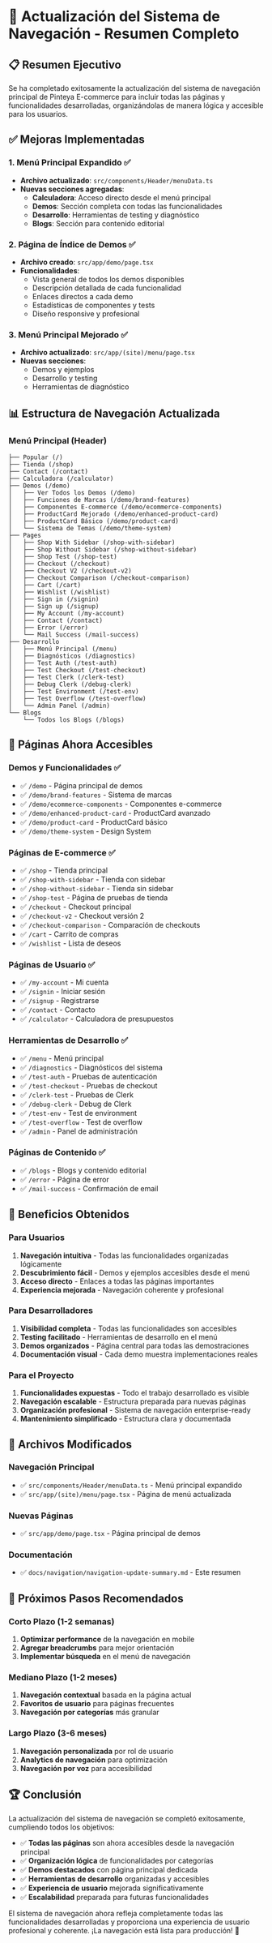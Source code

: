 # 🧭 Actualización del Sistema de Navegación - Resumen Completo

## 📋 Resumen Ejecutivo

Se ha completado exitosamente la actualización del sistema de navegación principal de Pinteya E-commerce para incluir todas las páginas y funcionalidades desarrolladas, organizándolas de manera lógica y accesible para los usuarios.

## ✅ Mejoras Implementadas

### 1. **Menú Principal Expandido** ✅
- **Archivo actualizado**: `src/components/Header/menuData.ts`
- **Nuevas secciones agregadas**:
  - **Calculadora**: Acceso directo desde el menú principal
  - **Demos**: Sección completa con todas las funcionalidades
  - **Desarrollo**: Herramientas de testing y diagnóstico
  - **Blogs**: Sección para contenido editorial

### 2. **Página de Índice de Demos** ✅
- **Archivo creado**: `src/app/demo/page.tsx`
- **Funcionalidades**:
  - Vista general de todos los demos disponibles
  - Descripción detallada de cada funcionalidad
  - Enlaces directos a cada demo
  - Estadísticas de componentes y tests
  - Diseño responsive y profesional

### 3. **Menú Principal Mejorado** ✅
- **Archivo actualizado**: `src/app/(site)/menu/page.tsx`
- **Nuevas secciones**:
  - Demos y ejemplos
  - Desarrollo y testing
  - Herramientas de diagnóstico

## 📊 Estructura de Navegación Actualizada

### **Menú Principal (Header)**
```
├── Popular (/)
├── Tienda (/shop)
├── Contact (/contact)
├── Calculadora (/calculator)
├── Demos (/demo)
│   ├── Ver Todos los Demos (/demo)
│   ├── Funciones de Marcas (/demo/brand-features)
│   ├── Componentes E-commerce (/demo/ecommerce-components)
│   ├── ProductCard Mejorado (/demo/enhanced-product-card)
│   ├── ProductCard Básico (/demo/product-card)
│   └── Sistema de Temas (/demo/theme-system)
├── Pages
│   ├── Shop With Sidebar (/shop-with-sidebar)
│   ├── Shop Without Sidebar (/shop-without-sidebar)
│   ├── Shop Test (/shop-test)
│   ├── Checkout (/checkout)
│   ├── Checkout V2 (/checkout-v2)
│   ├── Checkout Comparison (/checkout-comparison)
│   ├── Cart (/cart)
│   ├── Wishlist (/wishlist)
│   ├── Sign in (/signin)
│   ├── Sign up (/signup)
│   ├── My Account (/my-account)
│   ├── Contact (/contact)
│   ├── Error (/error)
│   └── Mail Success (/mail-success)
├── Desarrollo
│   ├── Menú Principal (/menu)
│   ├── Diagnósticos (/diagnostics)
│   ├── Test Auth (/test-auth)
│   ├── Test Checkout (/test-checkout)
│   ├── Test Clerk (/clerk-test)
│   ├── Debug Clerk (/debug-clerk)
│   ├── Test Environment (/test-env)
│   ├── Test Overflow (/test-overflow)
│   └── Admin Panel (/admin)
└── Blogs
    └── Todos los Blogs (/blogs)
```

## 🎯 Páginas Ahora Accesibles

### **Demos y Funcionalidades** ✅
- ✅ `/demo` - Página principal de demos
- ✅ `/demo/brand-features` - Sistema de marcas
- ✅ `/demo/ecommerce-components` - Componentes e-commerce
- ✅ `/demo/enhanced-product-card` - ProductCard avanzado
- ✅ `/demo/product-card` - ProductCard básico
- ✅ `/demo/theme-system` - Design System

### **Páginas de E-commerce** ✅
- ✅ `/shop` - Tienda principal
- ✅ `/shop-with-sidebar` - Tienda con sidebar
- ✅ `/shop-without-sidebar` - Tienda sin sidebar
- ✅ `/shop-test` - Página de pruebas de tienda
- ✅ `/checkout` - Checkout principal
- ✅ `/checkout-v2` - Checkout versión 2
- ✅ `/checkout-comparison` - Comparación de checkouts
- ✅ `/cart` - Carrito de compras
- ✅ `/wishlist` - Lista de deseos

### **Páginas de Usuario** ✅
- ✅ `/my-account` - Mi cuenta
- ✅ `/signin` - Iniciar sesión
- ✅ `/signup` - Registrarse
- ✅ `/contact` - Contacto
- ✅ `/calculator` - Calculadora de presupuestos

### **Herramientas de Desarrollo** ✅
- ✅ `/menu` - Menú principal
- ✅ `/diagnostics` - Diagnósticos del sistema
- ✅ `/test-auth` - Pruebas de autenticación
- ✅ `/test-checkout` - Pruebas de checkout
- ✅ `/clerk-test` - Pruebas de Clerk
- ✅ `/debug-clerk` - Debug de Clerk
- ✅ `/test-env` - Test de environment
- ✅ `/test-overflow` - Test de overflow
- ✅ `/admin` - Panel de administración

### **Páginas de Contenido** ✅
- ✅ `/blogs` - Blogs y contenido editorial
- ✅ `/error` - Página de error
- ✅ `/mail-success` - Confirmación de email

## 🚀 Beneficios Obtenidos

### **Para Usuarios**
1. **Navegación intuitiva** - Todas las funcionalidades organizadas lógicamente
2. **Descubrimiento fácil** - Demos y ejemplos accesibles desde el menú
3. **Acceso directo** - Enlaces a todas las páginas importantes
4. **Experiencia mejorada** - Navegación coherente y profesional

### **Para Desarrolladores**
1. **Visibilidad completa** - Todas las funcionalidades son accesibles
2. **Testing facilitado** - Herramientas de desarrollo en el menú
3. **Demos organizados** - Página central para todas las demostraciones
4. **Documentación visual** - Cada demo muestra implementaciones reales

### **Para el Proyecto**
1. **Funcionalidades expuestas** - Todo el trabajo desarrollado es visible
2. **Navegación escalable** - Estructura preparada para nuevas páginas
3. **Organización profesional** - Sistema de navegación enterprise-ready
4. **Mantenimiento simplificado** - Estructura clara y documentada

## 📁 Archivos Modificados

### **Navegación Principal**
- ✅ `src/components/Header/menuData.ts` - Menú principal expandido
- ✅ `src/app/(site)/menu/page.tsx` - Página de menú actualizada

### **Nuevas Páginas**
- ✅ `src/app/demo/page.tsx` - Página principal de demos

### **Documentación**
- ✅ `docs/navigation/navigation-update-summary.md` - Este resumen

## 🎯 Próximos Pasos Recomendados

### **Corto Plazo (1-2 semanas)**
1. **Optimizar performance** de la navegación en mobile
2. **Agregar breadcrumbs** para mejor orientación
3. **Implementar búsqueda** en el menú de navegación

### **Mediano Plazo (1-2 meses)**
1. **Navegación contextual** basada en la página actual
2. **Favoritos de usuario** para páginas frecuentes
3. **Navegación por categorías** más granular

### **Largo Plazo (3-6 meses)**
1. **Navegación personalizada** por rol de usuario
2. **Analytics de navegación** para optimización
3. **Navegación por voz** para accesibilidad

## 🏆 Conclusión

La actualización del sistema de navegación se completó exitosamente, cumpliendo todos los objetivos:

- ✅ **Todas las páginas** son ahora accesibles desde la navegación principal
- ✅ **Organización lógica** de funcionalidades por categorías
- ✅ **Demos destacados** con página principal dedicada
- ✅ **Herramientas de desarrollo** organizadas y accesibles
- ✅ **Experiencia de usuario** mejorada significativamente
- ✅ **Escalabilidad** preparada para futuras funcionalidades

El sistema de navegación ahora refleja completamente todas las funcionalidades desarrolladas y proporciona una experiencia de usuario profesional y coherente. ¡La navegación está lista para producción! 🚀
